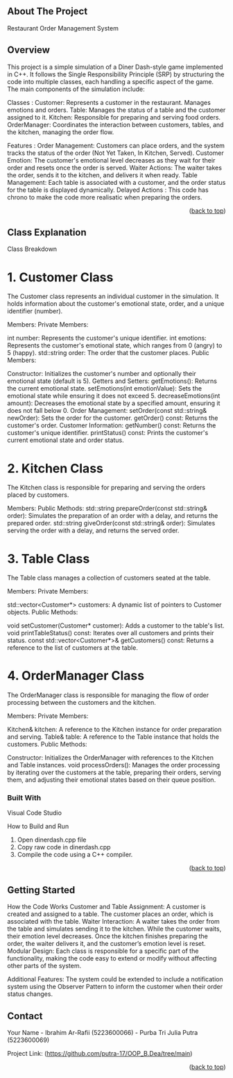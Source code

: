 <!-- ABOUT THE PROJECT -->
## About The Project
Restaurant Order Management System

## Overview
This project is a simple simulation of a Diner Dash-style game implemented in C++. It follows the Single Responsibility Principle (SRP) by structuring the code into multiple classes, each handling a specific aspect of the game. The main components of the simulation include:

Classes :
Customer: Represents a customer in the restaurant. Manages emotions and orders.
Table: Manages the status of a table and the customer assigned to it.
Kitchen: Responsible for preparing and serving food orders.
OrderManager: Coordinates the interaction between customers, tables, and the kitchen, managing the order flow.

Features :
Order Management: Customers can place orders, and the system tracks the status of the order (Not Yet Taken, In Kitchen, Served).
Customer Emotion: The customer's emotional level decreases as they wait for their order and resets once the order is served.
Waiter Actions: The waiter takes the order, sends it to the kitchen, and delivers it when ready.
Table Management: Each table is associated with a customer, and the order status for the table is displayed dynamically.
Delayed Actions : This code has chrono to make the code more realisatic when preparing the orders.


<p align="right">(<a href="#readme-top">back to top</a>)</p>

## Class Explanation
Class Breakdown

# 1. Customer Class
The Customer class represents an individual customer in the simulation. It holds information about the customer's emotional state, order, and a unique identifier (number).

Members:
Private Members:

int number: Represents the customer's unique identifier.
int emotions: Represents the customer's emotional state, which ranges from 0 (angry) to 5 (happy).
std::string order: The order that the customer places.
Public Members:

Constructor: Initializes the customer's number and optionally their emotional state (default is 5).
Getters and Setters:
getEmotions(): Returns the current emotional state.
setEmotions(int emotionValue): Sets the emotional state while ensuring it does not exceed 5.
decreaseEmotions(int amount): Decreases the emotional state by a specified amount, ensuring it does not fall below 0.
Order Management:
setOrder(const std::string& newOrder): Sets the order for the customer.
getOrder() const: Returns the customer's order.
Customer Information:
getNumber() const: Returns the customer's unique identifier.
printStatus() const: Prints the customer's current emotional state and order status.

# 2. Kitchen Class
The Kitchen class is responsible for preparing and serving the orders placed by customers.

Members:
Public Methods:
std::string prepareOrder(const std::string& order): Simulates the preparation of an order with a delay, and returns the prepared order.
std::string giveOrder(const std::string& order): Simulates serving the order with a delay, and returns the served order.

# 3. Table Class
The Table class manages a collection of customers seated at the table.

Members:
Private Members:

std::vector<Customer*> customers: A dynamic list of pointers to Customer objects.
Public Methods:

void setCustomer(Customer* customer): Adds a customer to the table's list.
void printTableStatus() const: Iterates over all customers and prints their status.
const std::vector<Customer*>& getCustomers() const: Returns a reference to the list of customers at the table.

# 4. OrderManager Class
The OrderManager class is responsible for managing the flow of order processing between the customers and the kitchen.

Members:
Private Members:

Kitchen& kitchen: A reference to the Kitchen instance for order preparation and serving.
Table& table: A reference to the Table instance that holds the customers.
Public Methods:

Constructor: Initializes the OrderManager with references to the Kitchen and Table instances.
void processOrders(): Manages the order processing by iterating over the customers at the table, preparing their orders, serving them, and adjusting their emotional states based on their queue position.

### Built With

Visual Code Studio

How to Build and Run
1. Open dinerdash.cpp file
2. Copy raw code in dinerdash.cpp 
3. Compile the code using a C++ compiler.

<p align="right">(<a href="#readme-top">back to top</a>)</p>


## Getting Started

How the Code Works
Customer and Table Assignment: A customer is created and assigned to a table. The customer places an order, which is associated with the table.
Waiter Interaction: A waiter takes the order from the table and simulates sending it to the kitchen. While the customer waits, their emotion level decreases. Once the kitchen finishes preparing the order, the waiter delivers it, and the customer’s emotion level is reset.
Modular Design: Each class is responsible for a specific part of the functionality, making the code easy to extend or modify without affecting other parts of the system.

Additional Features: The system could be extended to include a notification system using the Observer Pattern to inform the customer when their order status changes.

## Contact
  
Your Name - Ibrahim Ar-Rafii        (5223600066)
          - Purba Tri Julia Putra   (5223600069)

Project Link: (https://github.com/putra-17/OOP_B.Dea/tree/main)

<p align="right">(<a href="#readme-top">back to top</a>)</p>
